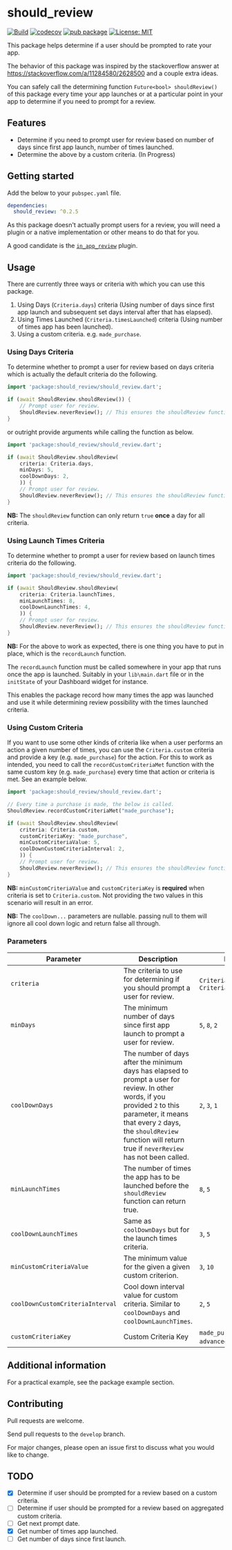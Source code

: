 # should_review

[![Build](https://github.com/francis94c/should_review/actions/workflows/main.yml/badge.svg)](https://github.com/francis94c/should_review/actions/workflows/main.yml) [![codecov](https://codecov.io/gh/francis94c/should_review/branch/master/graph/badge.svg?token=KCPSZJHEO9)](https://codecov.io/gh/francis94c/should_review) [![pub package](https://img.shields.io/pub/v/should_review.svg)](https://pub.dev/packages/should_review) [![License: MIT](https://img.shields.io/badge/License-MIT-yellow.svg)](https://opensource.org/licenses/MIT)

This package helps determine if a user should be prompted to rate your app.

The behavior of this package was inspired by the stackoverflow answer at https://stackoverflow.com/a/11284580/2628500 and a couple extra ideas.

You can safely call the determining function `Future<bool> shouldReview()` of this package every time your app launches or at a particular point in your app to determine if you need to prompt for a review.

## Features

- Determine if you need to prompt user for review based on number of days since first app launch, number of times launched.
- Determine the above by a custom criteria. (In Progress)

## Getting started

Add the below to your `pubspec.yaml` file.

```yaml
dependencies:
  should_review: ^0.2.5
```

As this package doesn't actually prompt users for a review, you will need a plugin or a native implementation or other means to do that for you.

A good candidate is the [`in_app_review`](https://pub.dev/packages/in_app_review) plugin.

## Usage

There are currently three ways or criteria with which you can use this package.

1. Using Days (`Criteria.days`) criteria (Using number of days since first app launch and subsequent set days interval after that has elapsed).
2. Using Times Launched (`Criteria.timesLaunched`) criteria (Using number of times app has been launched).
3. Using a custom criteria. e.g. `made_purchase`.

### Using Days Criteria

To determine whether to prompt a user for review based on days criteria which is actually the default criteria do the following.

```dart
import 'package:should_review/should_review.dart';

if (await ShouldReview.shouldReview()) {
    // Prompt user for review.
    ShouldReview.neverReview(); // This ensures the shouldReview function never returns true again.
}
```

or outright provide arguments while calling the function as below.

```dart
import 'package:should_review/should_review.dart';

if (await ShouldReview.shouldReview(
    criteria: Criteria.days,
    minDays: 5,
    coolDownDays: 2,
    )) {
    // Prompt user for review.
    ShouldReview.neverReview(); // This ensures the shouldReview function never returns true again.
}
```

**NB:** The `shouldReview` function can only return `true` **once** a day for all criteria.

### Using Launch Times Criteria

To determine whether to prompt a user for review based on launch times criteria do the following.

```dart
import 'package:should_review/should_review.dart';

if (await ShouldReview.shouldReview(
    criteria: Criteria.launchTimes,
    minLaunchTimes: 8,
    coolDownLaunchTimes: 4,
    )) {
    // Prompt user for review.
    ShouldReview.neverReview(); // This ensures the shouldReview function never returns true again.
}
```

**NB:** For the above to work as expected, there is one thing you have to put in place, which is the `recordLaunch` function.

The `recordLaunch` function must be called somewhere in your app that runs once the app is launched. Suitably in your `lib\main.dart` file or in the `initState` of your Dashboard widget for instance.

This enables the package record how many times the app was launched and use it while determining review possibility with the times launched criteria.

### Using Custom Criteria

If you want to use some other kinds of criteria like when a user performs an action a given number of times, you can use the `Criteria.custom` criteria and provide a key (e.g. `made_purchase`) for the action. For this to work as intended, you need to call the `recordCustomCriteriaMet` function with the same custom key (e.g. `made_purchase`) every time that action or criteria is met. See an example below.

```dart
import 'package:should_review/should_review.dart';

// Every time a purchase is made, the below is called.
ShouldReview.recordCustomCriteriaMet("made_purchase");

if (await ShouldReview.shouldReview(
    criteria: Criteria.custom,
    customCriteriaKey: "made_purchase",
    minCustomCriteriaValue: 5,
    coolDownCustomCriteriaInterval: 2,
    )) {
    // Prompt user for review.
    ShouldReview.neverReview(); // This ensures the shouldReview function never returns true again.
}
```

**NB:** `minCustomCriteriaValue` and `customCriteriaKey` is **required** when criteria is set to `Criteria.custom`. Not providing the two values in this scenario will result in an error.

**NB:** The `coolDown...` parameters are nullable. passing null to them will ignore all cool down logic and return false all through.

### Parameters

| Parameter                        | Description                                                                                                                                                                                                                                                | Example                                   | Default         |
| -------------------------------- | ---------------------------------------------------------------------------------------------------------------------------------------------------------------------------------------------------------------------------------------------------------- | ----------------------------------------- | --------------- |
| `criteria`                       | The criteria to use for determining if you should prompt a user for review.                                                                                                                                                                                | `Criteria.days`, `Criteria.timesLaunched` | `Criteria.days` |
| `minDays`                        | The minimum number of days since first app launch to prompt a user for review.                                                                                                                                                                             | `5`, `8`, `2`                             | `5`             |
| `coolDownDays`                   | The number of days after the minimum days has elapsed to prompt a user for review. In other words, if you provided `2` to this parameter, it means that every `2` days, the `shouldReview` function will return true if `neverReview` has not been called. | `2`, `3`, `1`                             | `2`             |
| `minLaunchTimes`                 | The number of times the app has to be launched before the `shouldReview` function can return true.                                                                                                                                                         | `8`, `5`                                  | `5`             |
| `coolDownLaunchTimes`            | Same as `coolDownDays` but for the launch times criteria.                                                                                                                                                                                                  | `3`, `5`                                  | `4`             |
| `minCustomCriteriaValue`         | The minimum value for the given a given custom criterion.                                                                                                                                                                                                  | `3`, `10`                                 | `null`          |
| `coolDownCustomCriteriaInterval` | Cool down interval value for custom criteria. Similar to `coolDownDays` and `coolDownLaunchTimes`.                                                                                                                                                         | `2`, `5`                                  | `null`          |
| `customCriteriaKey`              | Custom Criteria Key                                                                                                                                                                                                                                        | `made_purchase`, `advanced_a_level`, etc. | `null`          |

## Additional information

For a practical example, see the package example section.

## Contributing

Pull requests are welcome.

Send pull requests to the `develop` branch.

For major changes, please open an issue first to discuss what you would like to change.

## TODO

- [x] Determine if user should be prompted for a review based on a custom criteria.
- [ ] Determine if user should be prompted for a review based on aggregated custom criteria.
- [ ] Get next prompt date.
- [x] Get number of times app launched.
- [ ] Get number of days since first launch.
